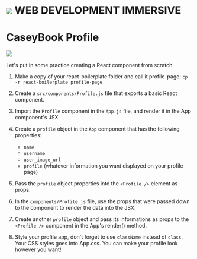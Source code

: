 # ![](https://ga-dash.s3.amazonaws.com/production/assets/logo-9f88ae6c9c3871690e33280fcf557f33.png)  WEB DEVELOPMENT IMMERSIVE

# CaseyBook Profile

![](https://www.thebookfarminc.com/images/P/9781626171688_LG.jpg)

Let's put in some practice creating a React component from scratch.

1.  Make a copy of your react-boilerplate folder and call it profile-page: `cp -r react-boilerplate profile-page`

2.  Create a `src/components/Profile.js` file that exports a basic React component.

3.  Import the `Profile` component in the `App.js` file, and render it in the App component's JSX.

4.  Create a `profile` object in the `App` component that has the following properties:

    *   `name`
    *   `username`
    *   `user_image_url`
    *   `profile` (whatever information you want displayed on your profile page)

5.  Pass the `profile` object properties into the `<Profile />` element as props.

6.  In the `components/Profile.js` file, use the props that were passed down to the component
    to render the data into the JSX.

7.  Create another `profile` object and pass its informations as props to the `<Profile />` component in the App's render() method.

8. Style your profile app, don't forget to use `className` instead of `class`. Your CSS styles goes into App.css. You can make your profile look however you want!
